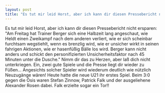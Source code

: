 ```yaml
---
layout: post
title: "Es tut mir leid Horst, aber ich kann dir diesen Pressebericht nicht ersparen: Am Freitag hat Trainer Berger sich eine Halbzeit lang angeschaut, wie Heldt einen Zweikampf nach dem anderen verliert, wie er sich scheinbar furchtsam wegstiehlt, wenn es brenzlig wird, wie er unsicher wirkt in seinen fahrigen Aktionen, wie er hasenfüßig Bälle los wird."
---
```


Es tut mir leid Horst, aber ich kann dir diesen Pressebericht nicht ersparen: "Am Freitag hat Trainer Berger sich eine Halbzeit lang angeschaut, wie Heldt einen Zweikampf nach dem anderen verliert, wie er sich scheinbar furchtsam wegstiehlt, wenn es brenzlig wird, wie er unsicher wirkt in seinen fahrigen Aktionen, wie er hasenfüßig Bälle los wird. Berger kann nicht anders und schickt den personifizierten Unsicherheitsfaktor nach 45 Minuten unter die Dusche." Nimm dir das zu Herzen, aber laß dich nicht unterkriegen. Ein, zwei gute Spiele und die Presse liegt dir wieder zu Füßen... Angesichts solcher Spieler wird wiederum deutlich wie nützlich Neuzugänge wären! Heute hatte die neue U21 ihr erstes Spiel. Beim 3:0 gegen die Ösis waren Stefan Zinnow, Patrick Falk und der ausgeliehene Alexander Rosen dabei. Falk erzielte sogar ein Tor!!
